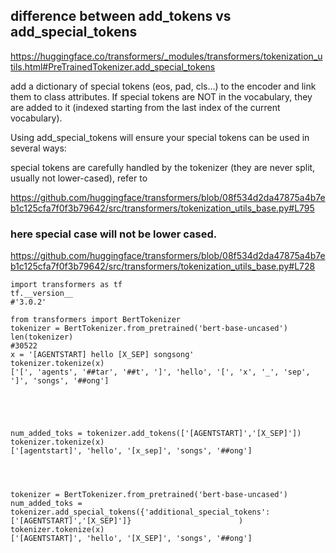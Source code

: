 ## difference between add_tokens vs add_special_tokens
https://huggingface.co/transformers/_modules/transformers/tokenization_utils.html#PreTrainedTokenizer.add_special_tokens

add a dictionary of special tokens (eos, pad, cls…) to the encoder and link them to class attributes. If special tokens are NOT in the vocabulary, they are added to it (indexed starting from the last index of the current vocabulary).

Using add_special_tokens will ensure your special tokens can be used in several ways:

special tokens are carefully handled by the tokenizer (they are never split, usually not lower-cased), refer to

https://github.com/huggingface/transformers/blob/08f534d2da47875a4b7eb1c125cfa7f0f3b79642/src/transformers/tokenization_utils_base.py#L795

### here special case will not be lower cased. 
https://github.com/huggingface/transformers/blob/08f534d2da47875a4b7eb1c125cfa7f0f3b79642/src/transformers/tokenization_utils_base.py#L728

```
import transformers as tf
tf.__version__
#'3.0.2'

from transformers import BertTokenizer
tokenizer = BertTokenizer.from_pretrained('bert-base-uncased')
len(tokenizer)                                                                                                                                                                                                                                                                                                                                                                                                           #30522
x = '[AGENTSTART] hello [X_SEP] songsong'  
tokenizer.tokenize(x) 
['[', 'agents', '##tar', '##t', ']', 'hello', '[', 'x', '_', 'sep', ']', 'songs', '##ong']





num_added_toks = tokenizer.add_tokens(['[AGENTSTART]','[X_SEP]']) 
tokenizer.tokenize(x) 
['[agentstart]', 'hello', '[x_sep]', 'songs', '##ong']




tokenizer = BertTokenizer.from_pretrained('bert-base-uncased')                                                                                                                                                                                                                                                                                        
num_added_toks = tokenizer.add_special_tokens({'additional_special_tokens': ['[AGENTSTART]','[X_SEP]']}                        )                                                                                                                                                                                                                                                                                                                                                      
tokenizer.tokenize(x)                                                                                                                                                                                                                                                                                                                                                                                                    
['[AGENTSTART]', 'hello', '[X_SEP]', 'songs', '##ong']

```
                                                                                                                                                                                                                                                                                                                                                   
